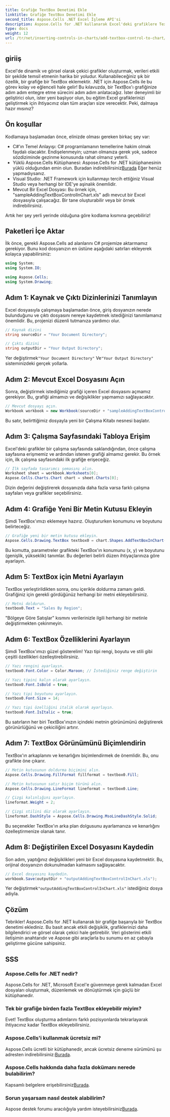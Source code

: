 ```yaml
---
title: Grafiğe TextBox Denetimi Ekle
linktitle: Grafiğe TextBox Denetimi Ekle
second_title: Aspose.Cells .NET Excel İşleme API'si
description: Aspose.Cells for .NET kullanarak Excel'deki grafiklere TextBox eklemeyi öğrenin. Veri görselleştirmenizi zahmetsizce geliştirin.
type: docs
weight: 12
url: /tr/net/inserting-controls-in-charts/add-textbox-control-to-chart/
---
```

## giriiş

Excel'de dinamik ve görsel olarak çekici grafikler oluşturmak, verileri etkili bir şekilde temsil etmenin harika bir yoludur. Kullanabileceğiniz şık bir özellik, bir grafiğe bir TextBox eklemektir. .NET için Aspose.Cells ile bu görev kolay ve eğlenceli hale gelir! Bu kılavuzda, bir TextBox'ı grafiğinize adım adım entegre etme sürecini adım adım anlatacağız. İster deneyimli bir geliştirici olun, ister yeni başlıyor olun, bu eğitim Excel grafiklerinizi geliştirmek için ihtiyacınız olan tüm araçları size verecektir. Peki, dalmaya hazır mısınız?

## Ön koşullar

Kodlamaya başlamadan önce, elinizde olması gereken birkaç şey var:

- C#'ın Temel Anlayışı: C# programlamanın temellerine hakim olmak faydalı olacaktır. Endişelenmeyin; uzman olmanıza gerek yok, sadece sözdiziminde gezinme konusunda rahat olmanız yeterli.
-  Yüklü Aspose.Cells Kütüphanesi: Aspose.Cells for .NET kütüphanesinin yüklü olduğundan emin olun. Buradan indirebilirsiniz[Burada](https://releases.aspose.com/cells/net/) Eğer henüz yapmadıysanız.
- Visual Studio: .NET Framework için kullanmayı tercih ettiğiniz Visual Studio veya herhangi bir IDE'ye aşinalık önemlidir.
- Mevcut Bir Excel Dosyası: Bu örnek için, "sampleAddingTextBoxControlInChart.xls" adlı mevcut bir Excel dosyasıyla çalışacağız. Bir tane oluşturabilir veya bir örnek indirebilirsiniz.

Artık her şey yerli yerinde olduğuna göre kodlama kısmına geçebiliriz!

## Paketleri İçe Aktar

İlk önce, gerekli Aspose.Cells ad alanlarını C# projemize aktarmamız gerekiyor. Bunu kod dosyanızın en üstüne aşağıdaki satırları ekleyerek kolayca yapabilirsiniz:

```csharp
using System;
using System.IO;

using Aspose.Cells;
using System.Drawing;
```

## Adım 1: Kaynak ve Çıktı Dizinlerinizi Tanımlayın

Excel dosyasıyla çalışmaya başlamadan önce, giriş dosyanızın nerede bulunduğunu ve çıktı dosyasını nereye kaydetmek istediğinizi tanımlamanız önemlidir. Bu, projenizi düzenli tutmanıza yardımcı olur.

```csharp
// Kaynak dizini
string sourceDir = "Your Document Directory";

// Çıktı dizini
string outputDir = "Your Output Directory";
```
 Yer değiştirmek`"Your Document Directory"` Ve`"Your Output Directory"` sisteminizdeki gerçek yollarla.

## Adım 2: Mevcut Excel Dosyasını Açın

Sonra, değiştirmek istediğimiz grafiği içeren Excel dosyasını açmamız gerekiyor. Bu, grafiği almamızı ve değişiklikler yapmamızı sağlayacaktır.

```csharp
// Mevcut dosyayı açın.
Workbook workbook = new Workbook(sourceDir + "sampleAddingTextBoxControlInChart.xls");
```
Bu satır, belirttiğimiz dosyayla yeni bir Çalışma Kitabı nesnesi başlatır.

## Adım 3: Çalışma Sayfasındaki Tabloya Erişim

Excel'deki grafikler bir çalışma sayfasında saklandığından, önce çalışma sayfasına erişmemiz ve ardından istenen grafiği almamız gerekir. Bu örnek için, ilk çalışma sayfasındaki ilk grafiğe erişeceğiz.

```csharp
// İlk sayfada tasarımcı şemasını alın.
Worksheet sheet = workbook.Worksheets[0];
Aspose.Cells.Charts.Chart chart = sheet.Charts[0];
```
Dizin değerini değiştirerek dosyanızda daha fazla varsa farklı çalışma sayfaları veya grafikler seçebilirsiniz.

## Adım 4: Grafiğe Yeni Bir Metin Kutusu Ekleyin

Şimdi TextBox'ımızı eklemeye hazırız. Oluştururken konumunu ve boyutunu belirteceğiz.

```csharp
// Grafiğe yeni bir metin kutusu ekleyin.
Aspose.Cells.Drawing.TextBox textbox0 = chart.Shapes.AddTextBoxInChart(400, 1100, 350, 2550);
```
Bu komutta, parametreler grafikteki TextBox'ın konumunu (x, y) ve boyutunu (genişlik, yükseklik) tanımlar. Bu değerleri belirli düzen ihtiyaçlarınıza göre ayarlayın.

## Adım 5: TextBox için Metni Ayarlayın

TextBox yerleştirildikten sonra, onu içerikle doldurma zamanı geldi. Grafiğiniz için gerekli gördüğünüz herhangi bir metni ekleyebilirsiniz.

```csharp
// Metni doldurun.
textbox0.Text = "Sales By Region";
```
"Bölgeye Göre Satışlar" kısmını verilerinizle ilgili herhangi bir metinle değiştirmekten çekinmeyin.

## Adım 6: TextBox Özelliklerini Ayarlayın

Şimdi TextBox'ımızı güzel gösterelim! Yazı tipi rengi, boyutu ve stili gibi çeşitli özellikleri özelleştirebilirsiniz.

```csharp
// Yazı rengini ayarlayın.
textbox0.Font.Color = Color.Maroon; // İstediğiniz renge değiştirin

// Yazı tipini kalın olarak ayarlayın.
textbox0.Font.IsBold = true;

// Yazı tipi boyutunu ayarlayın.
textbox0.Font.Size = 14;

// Yazı tipi özelliğini italik olarak ayarlayın.
textbox0.Font.IsItalic = true;
```

Bu satırların her biri TextBox'ınızın içindeki metnin görünümünü değiştirerek görünürlüğünü ve çekiciliğini artırır.

## Adım 7: TextBox Görünümünü Biçimlendirin

TextBox'ın arkaplanını ve kenarlığını biçimlendirmek de önemlidir. Bu, onu grafikte öne çıkarır.

```csharp
// Metin kutusunun doldurma biçimini alın.
Aspose.Cells.Drawing.FillFormat fillformat = textbox0.Fill;

// Metin kutusunun satır biçim türünü alın.
Aspose.Cells.Drawing.LineFormat lineformat = textbox0.Line;

// Çizgi kalınlığını ayarlayın.
lineformat.Weight = 2;

// Çizgi stilini düz olarak ayarlayın.
lineformat.DashStyle = Aspose.Cells.Drawing.MsoLineDashStyle.Solid;
```

Bu seçenekler TextBox'ın arka plan dolgusunu ayarlamanıza ve kenarlığını özelleştirmenize olanak tanır.

## Adım 8: Değiştirilen Excel Dosyasını Kaydedin

Son adım, yaptığınız değişiklikleri yeni bir Excel dosyasına kaydetmektir. Bu, orijinal dosyanızın dokunulmadan kalmasını sağlayacaktır.

```csharp
// Excel dosyasını kaydedin.
workbook.Save(outputDir + "outputAddingTextBoxControlInChart.xls");
```
 Yer değiştirmek`"outputAddingTextBoxControlInChart.xls"` istediğiniz dosya adıyla.

## Çözüm

Tebrikler! Aspose.Cells for .NET kullanarak bir grafiğe başarıyla bir TextBox denetimi eklediniz. Bu basit ancak etkili değişiklik, grafiklerinizi daha bilgilendirici ve görsel olarak çekici hale getirebilir. Veri gösterimi etkili iletişimin anahtarıdır ve Aspose gibi araçlarla bu sunumu en az çabayla geliştirme gücüne sahipsiniz.

## SSS

### Aspose.Cells for .NET nedir?
Aspose.Cells for .NET, Microsoft Excel'e güvenmeye gerek kalmadan Excel dosyaları oluşturmak, düzenlemek ve dönüştürmek için güçlü bir kütüphanedir.

### Tek bir grafiğe birden fazla TextBox ekleyebilir miyim?
Evet! TextBox oluşturma adımlarını farklı pozisyonlarda tekrarlayarak ihtiyacınız kadar TextBox ekleyebilirsiniz.

### Aspose.Cells'i kullanmak ücretsiz mi?
 Aspose.Cells ücretli bir kütüphanedir, ancak ücretsiz deneme sürümünü şu adresten indirebilirsiniz:[Burada](https://releases.aspose.com/).

### Aspose.Cells hakkında daha fazla dokümanı nerede bulabilirim?
 Kapsamlı belgelere erişebilirsiniz[Burada](https://reference.aspose.com/cells/net/).

### Sorun yaşarsam nasıl destek alabilirim?
 Aspose destek forumu aracılığıyla yardım isteyebilirsiniz[Burada](https://forum.aspose.com/c/cells/9).